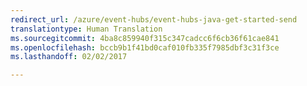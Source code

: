 ```yaml
---
redirect_url: /azure/event-hubs/event-hubs-java-get-started-send
translationtype: Human Translation
ms.sourcegitcommit: 4ba8c859940f315c347cadcc6f6cb36f61cae841
ms.openlocfilehash: bccb9b1f41bd0caf010fb335f7985dbf3c31f3ce
ms.lasthandoff: 02/02/2017

---
```

